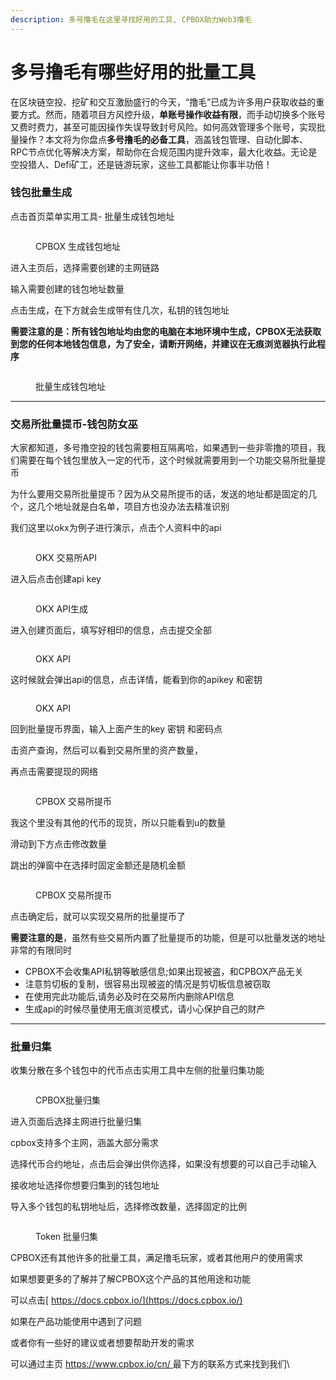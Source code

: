 ```yaml
---
description: 多号撸毛在这里寻找好用的工具, CPBOX助力Web3撸毛
---
```


# 多号撸毛有哪些好用的批量工具

在区块链空投、挖矿和交互激励盛行的今天，“撸毛”已成为许多用户获取收益的重要方式。然而，随着项目方风控升级，**单账号操作收益有限**，而手动切换多个账号又费时费力，甚至可能因操作失误导致封号风险。如何高效管理多个账号，实现批量操作？本文将为你盘点**多号撸毛的必备工具**，涵盖钱包管理、自动化脚本、RPC节点优化等解决方案，帮助你在合规范围内提升效率，最大化收益。无论是空投猎人、Defi矿工，还是链游玩家，这些工具都能让你事半功倍！

### 钱包批量生成

点击首页菜单实用工具- 批量生成钱包地址

<figure><img src="../../.gitbook/assets/image (44).png" alt=""><figcaption><p>CPBOX 生成钱包地址</p></figcaption></figure>

进入主页后，选择需要创建的主网链路

输入需要创建的钱包地址数量

点击生成，在下方就会生成带有住几次，私钥的钱包地址

**需要注意的是：所有钱包地址均由您的电脑在本地环境中生成，CPBOX无法获取到您的任何本地钱包信息，为了安全，请断开网络，并建议在无痕浏览器执行此程序**

<figure><img src="../../.gitbook/assets/image (45).png" alt=""><figcaption><p>批量生成钱包地址</p></figcaption></figure>

***

### 交易所批量提币-钱包防女巫

大家都知道，多号撸空投的钱包需要相互隔离哈，如果遇到一些非零撸的项目，我们需要在每个钱包里放入一定的代币，这个时候就需要用到一个功能交易所批量提币

为什么要用交易所批量提币？因为从交易所提币的话，发送的地址都是固定的几个，这几个地址就是白名单，项目方也没办法去精准识别

我们这里以okx为例子进行演示，点击个人资料中的api

<figure><img src="https://uf6jjv03ijb.sg.larksuite.com/space/api/box/stream/download/asynccode/?code=YWM1OGM4YWE2OTBmMDkwNWE1NTFhYTI0OTIzZWVjMTJfVHdiWWJPRU9zcGkyMzNMRjFQV05TcDlvVDdneXlJeUJfVG9rZW46S2pDS2JWMGRrbzdyNmF4R2xJUmx4djVpZ1NoXzE3NDY0NDc4ODg6MTc0NjQ1MTQ4OF9WNA" alt=""><figcaption><p>OKX 交易所API</p></figcaption></figure>

进入后点击创建api key

<figure><img src="../../.gitbook/assets/image (47).png" alt=""><figcaption><p>OKX API生成</p></figcaption></figure>

进入创建页面后，填写好相印的信息，点击提交全部

<figure><img src="../../.gitbook/assets/image (48).png" alt=""><figcaption><p>OKX API</p></figcaption></figure>

这时候就会弹出api的信息，点击详情，能看到你的apikey 和密钥

<figure><img src="../../.gitbook/assets/image (49).png" alt=""><figcaption><p>OKX API</p></figcaption></figure>

回到批量提币界面，输入上面产生的key 密钥 和密码点

击资产查询，然后可以看到交易所里的资产数量，

再点击需要提现的网络

<figure><img src="../../.gitbook/assets/image (50).png" alt=""><figcaption><p>CPBOX 交易所提币</p></figcaption></figure>

我这个里没有其他的代币的现货，所以只能看到u的数量

滑动到下方点击修改数量

跳出的弹窗中在选择时固定金额还是随机金额

<figure><img src="../../.gitbook/assets/image (51).png" alt=""><figcaption><p>CPBOX 交易所提币</p></figcaption></figure>

点击确定后，就可以实现交易所的批量提币了

**需要注意的是**，虽然有些交易所内置了批量提币的功能，但是可以批量发送的地址非常的有限同时

* CPBOX不会收集API私钥等敏感信息;如果出现被盗，和CPBOX产品无关
* 注意剪切板的复制，很容易出现被盗的情况是剪切板信息被窃取
* 在使用完此功能后,请务必及时在交易所内删除API信息
* 生成api的时候尽量使用无痕浏览模式，请小心保护自己的财产

***

### 批量归集

收集分散在多个钱包中的代币点击实用工具中左侧的批量归集功能

<figure><img src="../../.gitbook/assets/image (52).png" alt=""><figcaption><p>CPBOX批量归集</p></figcaption></figure>

进入页面后选择主网进行批量归集

cpbox支持多个主网，涵盖大部分需求

选择代币合约地址，点击后会弹出供你选择，如果没有想要的可以自己手动输入

接收地址选择你想要归集到的钱包地址

导入多个钱包的私钥地址后，选择修改数量，选择固定的比例

<figure><img src="../../.gitbook/assets/image (53).png" alt=""><figcaption><p>Token 批量归集</p></figcaption></figure>

CPBOX还有其他许多的批量工具，满足撸毛玩家，或者其他用户的使用需求

如果想要更多的了解并了解CPBOX这个产品的其他用途和功能

可以点击[ https://docs.cpbox.io/](https://docs.cpbox.io/)

如果在产品功能使用中遇到了问题

或者你有一些好的建议或者想要帮助开发的需求

可以通过主页 [https://www.cpbox.io/cn/ ](https://www.cpbox.io/cn/)最下方的联系方式来找到我们\
